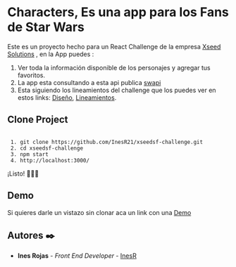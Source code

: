 # Characters, Es una app para los Fans de Star Wars

Este es un proyecto hecho para un React Challenge de la empresa [Xseed Solutions](https://xseed.com.uy/) , en la App puedes :

 1.  Ver toda la información disponible  de los personajes y agregar tus favoritos.
 2.  La app esta consultando a esta api publica [swapi](https://swapi.dev/api/personas)
 3.  Esta siguiendo los lineamientos del challenge que los puedes ver en estos links:
    [Diseño](https://www.figma.com/file/dNuO6I2hDGcwoKFA4bjGGh/Challenge?node-id=0%3A1),
    [Lineamientos](https://github.com/XseedSF/Frontend-challenge).


## Clone Project 

```

 1. git clone https://github.com/InesR21/xseedsf-challenge.git
 2. cd xseedsf-challenge
 3. npm start
 4. http://localhost:3000/

```
¡Listo! 🚀🚀🚀


## Demo

Si quieres darle un vistazo sin clonar aca un link con una [Demo](https://xseedsf-challenge.vercel.app/)

## Autores  ✒️

-   **Ines Rojas**  -  _Front End Developer_  -  [InesR](https://www.linkedin.com/in/ines-rojasc/)
